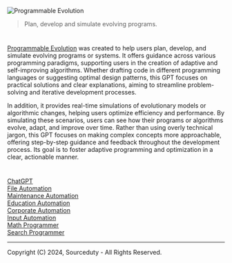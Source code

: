 ![Programmable Evolution](https://github.com/user-attachments/assets/69f376d8-e020-4ac0-9aea-a76243aa3100)

> Plan, develop and simulate evolving programs.

#

[Programmable Evolution](https://chatgpt.com/g/g-Q6pGhodAD-programmable-evolution) was created to help users plan, develop, and simulate evolving programs or systems. It offers guidance across various programming paradigms, supporting users in the creation of adaptive and self-improving algorithms. Whether drafting code in different programming languages or suggesting optimal design patterns, this GPT focuses on practical solutions and clear explanations, aiming to streamline problem-solving and iterative development processes.

In addition, it provides real-time simulations of evolutionary models or algorithmic changes, helping users optimize efficiency and performance. By simulating these scenarios, users can see how their programs or algorithms evolve, adapt, and improve over time. Rather than using overly technical jargon, this GPT focuses on making complex concepts more approachable, offering step-by-step guidance and feedback throughout the development process. Its goal is to foster adaptive programming and optimization in a clear, actionable manner.

#
###

[ChatGPT](https://github.com/sourceduty/ChatGPT)
<br>
[File Automation](https://github.com/sourceduty/File_Automation)
<br>
[Maintenance Automation](https://github.com/sourceduty/Maintenance_Automation)
<br>
[Education Automation](https://github.com/sourceduty/Education_Automation)
<br>
[Corporate Automation](https://github.com/sourceduty/Corporate_Automation)
<br>
[Input Automation](https://github.com/sourceduty/Input_Automation)
<br>
[Math Programmer](https://github.com/sourceduty/Math_Programmer)
<br>
[Search Programmer](https://github.com/sourceduty/Search_Programmer)

***
Copyright (C) 2024, Sourceduty - All Rights Reserved.
